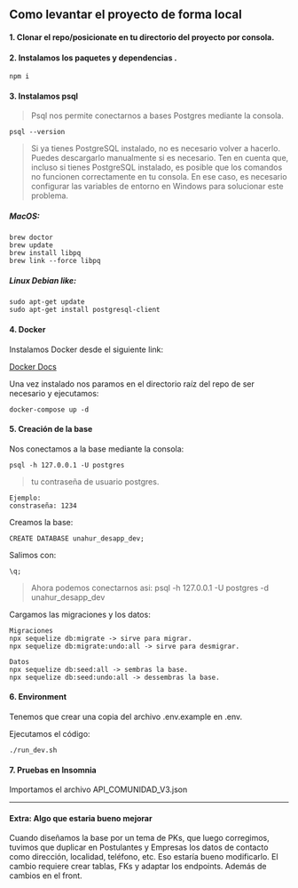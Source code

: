 ## Como levantar el proyecto de forma local

#### 1. Clonar el repo/posicionate en tu directorio del proyecto por consola.

#### 2. Instalamos los paquetes y dependencias .

```
npm i
```

#### 3. Instalamos psql

> Psql nos permite conectarnos a bases Postgres mediante la consola.

```
psql --version
```

> Si ya tienes PostgreSQL instalado, no es necesario volver a hacerlo. Puedes descargarlo manualmente si es necesario. Ten en cuenta que, incluso si tienes PostgreSQL instalado, es posible que los comandos no funcionen correctamente en tu consola. En ese caso, es necesario configurar las variables de entorno en Windows para solucionar este problema.

##### MacOS:

```
brew doctor
brew update
brew install libpq
brew link --force libpq
```

##### Linux Debian like:

```
sudo apt-get update
sudo apt-get install postgresql-client
```

#### 4. Docker

Instalamos Docker desde el siguiente link:

[Docker Docs](https://docs.docker.com/engine/install/)

Una vez instalado nos paramos en el directorio raíz del repo de ser necesario y ejecutamos:

```
docker-compose up -d
```

#### 5. Creación de la base

Nos conectamos a la base mediante la consola:

```
psql -h 127.0.0.1 -U postgres
```

> tu contraseña de usuario postgres.
```
Ejemplo:
constraseña: 1234
```
Creamos la base:

```
CREATE DATABASE unahur_desapp_dev;
```

Salimos con:

```
\q;
```
> Ahora podemos conectarnos asi: psql -h 127.0.0.1 -U postgres -d unahur_desapp_dev

Cargamos las migraciones y los datos:

```
Migraciones
npx sequelize db:migrate -> sirve para migrar.
npx sequelize db:migrate:undo:all -> sirve para desmigrar.
```
```
Datos
npx sequelize db:seed:all -> sembras la base.
npx sequelize db:seed:undo:all -> dessembras la base.
```


#### 6. Environment

Tenemos que crear una copia del archivo .env.example en .env.

Ejecutamos el código:

```
./run_dev.sh
```

#### 7. Pruebas en Insomnia

Importamos el archivo API_COMUNIDAD_V3.json

---
#### Extra: Algo que estaria bueno mejorar

Cuando diseñamos la base por un tema de PKs, que luego corregimos, tuvimos que duplicar en Postulantes y Empresas los datos de contacto como dirección, localidad, teléfono, etc. Eso estaría bueno modificarlo. El cambio requiere crear tablas, FKs y adaptar los endpoints. Además de cambios en el front.
